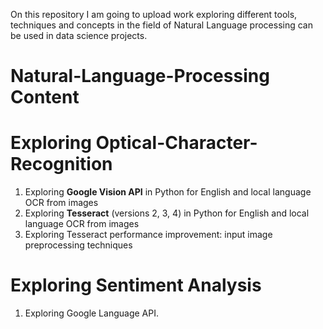 On this repository I am going to upload work exploring different tools, techniques and concepts in the field of Natural Language processing can be used in data science projects.

# Natural-Language-Processing Content

# Exploring Optical-Character-Recognition
1. Exploring **Google Vision API** in Python for English and local language OCR from images 
2. Exploring **Tesseract** (versions 2, 3, 4) in Python for English and local language OCR from images 
3. Exploring Tesseract performance improvement: input image preprocessing techniques

# Exploring Sentiment Analysis 
  1. Exploring Google Language API.
